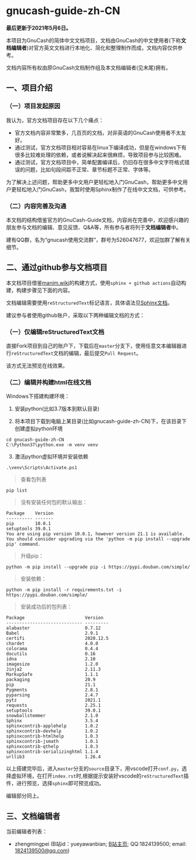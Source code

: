 # gnucash-guide-zh-CN

**最后更新于2021年5月6日。**

本项目为GnuCash的简体中文文档项目，文档由GnuCash的中文使用者(下称**文档编辑者**)对官方英文文档进行本地化、简化和整理制作而成，文档内容仅供参考。

文档内容所有权由原GnuCash文档制作组及本文档编辑者(见末尾)拥有。

## 一、项目介绍

### （一）项目发起原因

我认为，官方文档项目存在以下几个痛点：

* 官方文档内容非常繁多，几百页的文档，对非英语的GnuCash使用者不太友好。
* 通过测试，官方文档项目相对容易在linux下编译成功，但是在windows下有很多比较难处理的依赖，或者说解决起来很麻烦，导致项目参与比较困难。
* 通过测试，官方文档项目中，简单配置编译后，仍旧存在很多中文字符格式错误的问题，比如句段间距不正常、章节标题不正常、字体等。

为了解决上述问题，帮助更多中文用户更轻松地入门GnuCash，帮助更多中文用户更轻松地入门GnuCash，我暂时使用Sphinx制作了在线中文文档，可供参考。

### （二）内容完善及沟通

本文档的结构借鉴官方的GnuCash-Guide文档，内容尚在完善中，欢迎感兴趣的朋友参与文档的编辑、意见反馈、Q&A等，所有参与者将列于**文档编辑者**中。

建有QQ群，名为“gnucash使用交流群”，群号为526047677，欢迎加群了解有关细节。

## 二、通过github参与文档项目

本文档项目借鉴[manim.wiki](https://manim.wiki/)的构建方式，使用`sphinx + github actions`自动构建，构建步骤见下面的内容。

文档编辑需要使用`reStructuredText`标记语言，具体语法见[Sphinx文档](https://zh-sphinx-doc.readthedocs.io/en/latest/rest.html)。

建议参与者使用github账户，采取以下两种编辑文档的方式：

### （一）仅编辑reStructuredText文档

直接Fork项目到自己的账户下，下载后在`master`分支下，使用任意文本编辑器进行`reStructuredText`文档的编辑，最后提交`Pull Request`。

该方式无法预览在线效果。

### （二）编辑并构建html在线文档

Windows下搭建构建环境：

1. 安装python(比如3.7版本到默认目录)

2. 将本项目下载到电脑上某目录(比如gnucash-guide-zh-CN)下，在该目录下创建虚拟python环境

```shell
cd gnucash-guide-zh-CN
C:\Python37\python.exe -m venv venv
```

3. 激活python虚拟环境并安装依赖

```shell
.\venv\Scripts\Activate.ps1
```

> 查看包列表 

```shell
pip list
```

> 没有安装任何包的默认输出：

```shell
Package    Version
---------- -------
pip        10.0.1
setuptools 39.0.1
You are using pip version 10.0.1, however version 21.1 is available.
You should consider upgrading via the 'python -m pip install --upgrade pip' command.
```

> 升级pip：

```shell
python -m pip install --upgrade pip -i https://pypi.douban.com/simple/
```

> 安装依赖：

```shell
python -m pip install -r requirements.txt -i https://pypi.douban.com/simple/
```

> 安装成功后的包列表：

```shell
Package                       Version
----------------------------- ---------
alabaster                     0.7.12
Babel                         2.9.1
certifi                       2020.12.5
chardet                       4.0.0
colorama                      0.4.4
docutils                      0.16
idna                          2.10
imagesize                     1.2.0
Jinja2                        2.11.3
MarkupSafe                    1.1.1
packaging                     20.9
pip                           21.1
Pygments                      2.8.1
pyparsing                     2.4.7
pytz                          2021.1
requests                      2.25.1
setuptools                    39.0.1
snowballstemmer               2.1.0
Sphinx                        3.5.4
sphinxcontrib-applehelp       1.0.2
sphinxcontrib-devhelp         1.0.2
sphinxcontrib-htmlhelp        1.0.3
sphinxcontrib-jsmath          1.0.1
sphinxcontrib-qthelp          1.0.3
sphinxcontrib-serializinghtml 1.1.4
urllib3                       1.26.4
```

以上搭建完毕后，进入`master`分支的`source`目录下，用vscode打开`conf.py`，选择虚拟环境，在打开`index.rst`时,根据提示安装好vscode的`reStructuredText`插件，进行预览，选择`sphinx`即可预览成功。

编辑部分同上。

## 三、文档编辑者

当前编辑者列表：

* zhengmingpei (B站id：yueyawanbian; [B站主页](https://space.bilibili.com/32918983); QQ:1824139500; email: 1824139500@qq.com)

